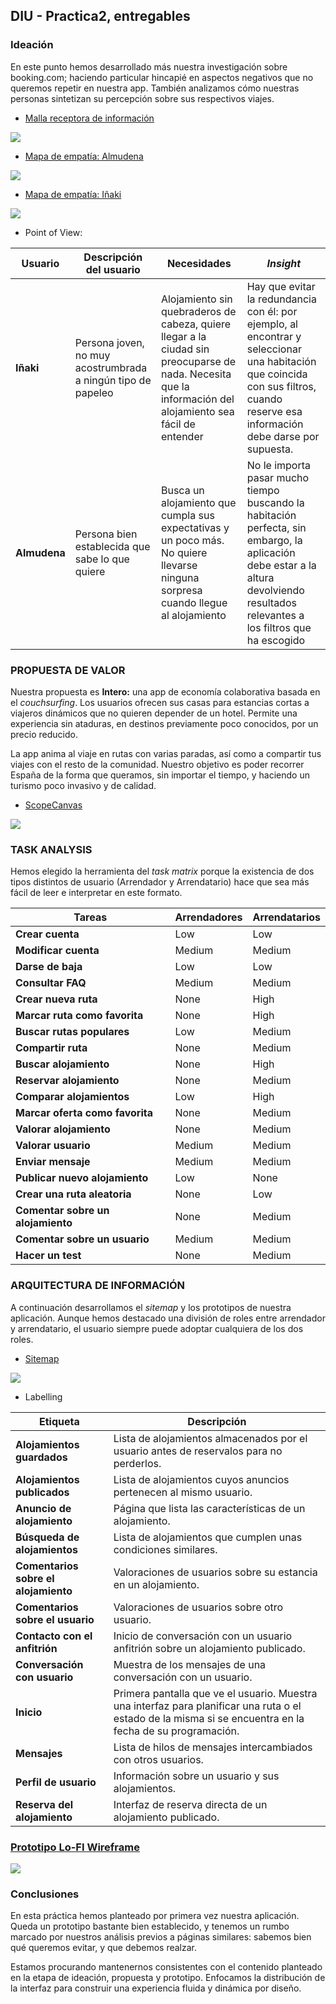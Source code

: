 ## DIU - Practica2, entregables

### Ideación
En este punto hemos desarrollado más nuestra investigación sobre booking.com; haciendo particular hincapié en aspectos negativos que no queremos repetir en nuestra app. También analizamos cómo nuestras personas sintetizan su percepción sobre sus respectivos viajes. 
* [Malla receptora de información](https://raw.githubusercontent.com/Groctel/DIU21/master/P2/mallareceptora.png)

![](https://raw.githubusercontent.com/Groctel/DIU21/master/P2/mallareceptora.png)

* [Mapa de empatía: Almudena](https://raw.githubusercontent.com/Groctel/DIU21/master/P2/empathymap_almudena.png)

![](https://raw.githubusercontent.com/Groctel/DIU21/master/P2/empathymap_almudena.png)

* [Mapa de empatía: Iñaki](https://raw.githubusercontent.com/Groctel/DIU21/master/P2/empathymap_inaki.png)

![](https://raw.githubusercontent.com/Groctel/DIU21/master/P2/empathymap_inaki.png)

* Point of View:

| Usuario  | Descripción del usuario                                      | Necesidades                                                  | *Insight*                                                    |
| -------- | ------------------------------------------------------------ | ------------------------------------------------------------ | ------------------------------------------------------------ |
| **Iñaki**    | Persona joven, no muy acostrumbrada a ningún tipo de papeleo | Alojamiento sin quebraderos de cabeza, quiere llegar a la ciudad sin preocuparse de nada. Necesita que la información del alojamiento sea fácil de entender | Hay que evitar la redundancia con él: por ejemplo, al encontrar y seleccionar una habitación que coincida con sus filtros, cuando reserve esa información debe darse por supuesta. |
| **Almudena** | Persona bien establecida que sabe lo que quiere              | Busca un alojamiento que cumpla sus expectativas y un poco más. No quiere llevarse ninguna sorpresa cuando llegue al alojamiento | No le importa pasar mucho tiempo buscando la habitación perfecta, sin embargo, la aplicación debe estar a la altura devolviendo resultados relevantes a los filtros que ha escogido |


### PROPUESTA DE VALOR
Nuestra propuesta es **Intero:** una app de economía colaborativa basada en el *couchsurfing*. Los usuarios ofrecen sus casas para estancias cortas a viajeros dinámicos que no quieren depender de un hotel. Permite una experiencia sin ataduras, en destinos previamente poco conocidos, por un precio reducido.

La app anima al viaje en rutas con varias paradas, así como a compartir tus viajes con el resto de la comunidad. Nuestro objetivo es poder recorrer España de la forma que queramos, sin importar el tiempo, y haciendo un turismo poco invasivo y de calidad.

* [ScopeCanvas](https://raw.githubusercontent.com/Groctel/DIU21/master/P2/scopecanvas.png)

![](https://raw.githubusercontent.com/Groctel/DIU21/master/P2/scopecanvas.png)


### TASK ANALYSIS

Hemos elegido la herramienta del *task matrix* porque la existencia de dos tipos distintos de usuario (Arrendador y Arrendatario) hace que sea más fácil de leer e interpretar en este formato.



| Tareas                        | Arrendadores   | Arrendatarios |
| ----------------------------- | -------------- | ------------- |
| **Crear cuenta**                  | Low            | Low           |
| **Modificar cuenta**             | Medium         | Medium        |
| **Darse de baja**                 | Low            | Low           |
| **Consultar FAQ**                 | Medium         | Medium        |
| **Crear nueva ruta**              | None           | High          |
| **Marcar ruta como favorita**     | None           | High          |
| **Buscar rutas populares**        | Low            | Medium        |
| **Compartir ruta**                | None           | Medium        |
| **Buscar alojamiento**            | None           | High          |
| **Reservar alojamiento**          | None           | Medium        |
| **Comparar alojamientos**         | Low            | High          |
| **Marcar oferta como favorita**   | None           | Medium        |
| **Valorar alojamiento**           | None           | Medium        |
| **Valorar usuario**               | Medium         | Medium        |
| **Enviar mensaje**                | Medium         | Medium        |
| **Publicar nuevo alojamiento**    | Low            | None          |
| **Crear una ruta aleatoria**      | None           | Low           |
| **Comentar sobre un alojamiento** | None           | Medium        |
| **Comentar sobre un usuario**     | Medium         | Medium        |
| **Hacer un test**                 | None           | Medium        |


### ARQUITECTURA DE INFORMACIÓN

A continuación desarrollamos el *sitemap* y los prototipos de nuestra aplicación. Aunque hemos destacado una división de roles entre arrendador y arrendatario, el usuario siempre puede adoptar cualquiera de los dos roles.

* [Sitemap](https://raw.githubusercontent.com/Groctel/DIU21/master/P2/Sitemap.png)

![](https://raw.githubusercontent.com/Groctel/DIU21/master/P2/Sitemap.png)

* Labelling

| Etiqueta                         | Descripción                                                                                                                                               |
| -------------------------------- | --------------------------------------------------------------------------------------------------------------------------------------------------------- |
| **Alojamientos guardados**           | Lista de alojamientos almacenados por el usuario antes de reservalos para no perderlos.                                                                   |
| **Alojamientos publicados**          | Lista de alojamientos cuyos anuncios pertenecen al mismo usuario.                                                                                         |
| **Anuncio de alojamiento**           | Página que lista las características de un alojamiento.                                                                                                   |
| **Búsqueda de alojamientos**         | Lista de alojamientos que cumplen unas condiciones similares.                                                                                             |
| **Comentarios sobre el alojamiento** | Valoraciones de usuarios sobre su estancia en un alojamiento.                                                                                             |
| **Comentarios sobre el usuario**     | Valoraciones de usuarios sobre otro usuario.                                                                                                              |
| **Contacto con el anfitrión**        | Inicio de conversación con un usuario anfitrión sobre un alojamiento publicado.                                                                           |
| **Conversación con usuario**         | Muestra de los mensajes de una conversación con un usuario.                                                                                               |
| **Inicio**                           | Primera pantalla que ve el usuario. Muestra una interfaz para planificar una ruta o el estado de la misma si se encuentra en la fecha de su programación. |
| **Mensajes**                         | Lista de hilos de mensajes intercambiados con otros usuarios.                                                                                             |
| **Perfil de usuario**                | Información sobre un usuario y sus alojamientos.                                                                                                          |
| **Reserva del alojamiento**          | Interfaz de reserva directa de un alojamiento publicado.                                                                                                  |


### [Prototipo Lo-FI Wireframe](https://raw.githubusercontent.com/Groctel/DIU21/master/P2/Wireframe.png)

![](https://raw.githubusercontent.com/Groctel/DIU21/master/P2/Wireframe.png)


### Conclusiones

En esta práctica hemos planteado por primera vez nuestra aplicación. Queda un prototipo bastante bien establecido, y tenemos un rumbo marcado por nuestros análisis previos a páginas similares: sabemos bien qué queremos evitar, y que debemos realzar. 

Estamos procurando mantenernos consistentes con el contenido planteado en la etapa de ideación, propuesta y prototipo. Enfocamos la distribución de la interfaz para construir una experiencia fluida y dinámica por diseño.
